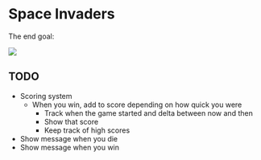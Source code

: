 # Space Invaders

The end goal:

![](http://a2.mzstatic.com/us/r30/Purple4/v4/14/43/c6/1443c61c-a087-2a0b-ba23-d89cab57a232/screen568x568.jpeg)

## TODO

- Scoring system
    - When you win, add to score depending on how quick you were
      - Track when the game started and delta between now and then
      - Show that score
      - Keep track of high scores
- Show message when you die
- Show message when you win
